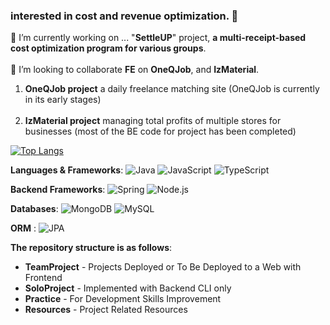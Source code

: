 ###  interested in cost and revenue optimization. 👋


🔭 I’m currently working on  ... "**SettleUP**" project, **a multi-receipt-based cost optimization program for various groups**.</br> </br> 
👯 I’m looking to collaborate **FE** on  **OneQJob**, and **IzMaterial**.</br> 
1. **OneQJob project**   a daily freelance matching site (OneQJob is currently in its early stages) </br> </br> 
2. **IzMaterial project**  managing total profits of multiple stores for businesses (most of the BE code for project has been completed)



[![Top Langs](https://github-readme-stats.vercel.app/api/top-langs/?username=donghee9&layout=donut)](https://github.com/anuraghazra/github-readme-stats)


**Languages & Frameworks**: ![Java](https://img.shields.io/badge/Java-EE4266?style=flat-square&logo=Java&logoColor=white) ![JavaScript](https://img.shields.io/badge/JavaScript-FFD23F?style=flat-square&logo=JavaScript&logoColor=white) ![TypeScript](https://img.shields.io/badge/TypeScript-50C4ED?style=flat-square&logo=TypeScript&logoColor=white)

**Backend Frameworks**: ![Spring](https://img.shields.io/badge/Spring-337357?style=flat-square&logo=Spring&logoColor=white) ![Node.js](https://img.shields.io/badge/Node.js-A5DD9B?style=flat-square&logo=Node.js&logoColor=white)

**Databases**: ![MongoDB](https://img.shields.io/badge/MongoDB-78A083?style=flat-square&logo=MongoDB&logoColor=white) ![MySQL](https://img.shields.io/badge/MySQL-59B4C3?style=flat-square&logo=MySQL&logoColor=white)

**ORM** : ![JPA](https://img.shields.io/badge/JPA-000000?style=flat-square&logo=Jpa&logoColor=white)


**The repository structure is as follows**:

- **TeamProject** - Projects Deployed or To Be Deployed to a Web with Frontend </br>
- **SoloProject** - Implemented with Backend CLI only</br>
- **Practice** - For Development Skills Improvement</br>
- **Resources** - Project Related Resources
